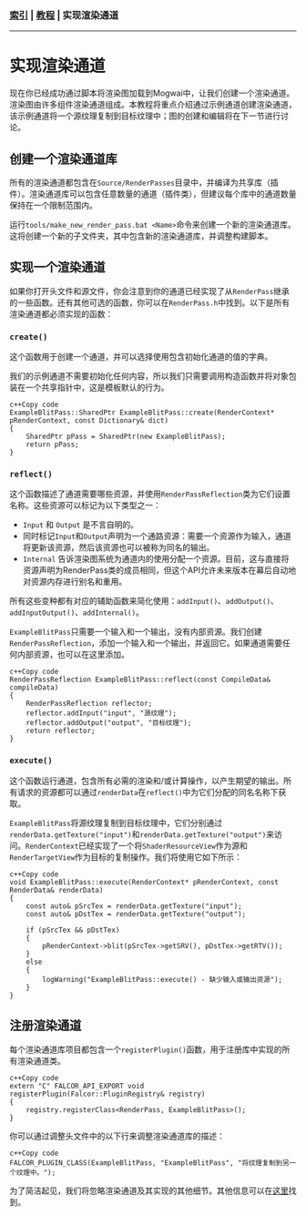 ### [索引](../index.md) | [教程](./index.md) | 实现渲染通道

- - -

# 实现渲染通道

现在你已经成功通过脚本将渲染图加载到Mogwai中，让我们创建一个渲染通道。渲染图由许多组件渲染通道组成。本教程将重点介绍通过示例通道创建渲染通道，该示例通道将一个源纹理复制到目标纹理中；图的创建和编辑将在下一节进行讨论。

## 创建一个渲染通道库

所有的渲染通道都包含在`Source/RenderPasses`目录中，并编译为共享库（插件）。渲染通道库可以包含任意数量的通道（插件类），但建议每个库中的通道数量保持在一个限制范围内。

运行`tools/make_new_render_pass.bat <Name>`命令来创建一个新的渲染通道库。这将创建一个新的子文件夹，其中包含新的渲染通道库，并调整构建脚本。

## 实现一个渲染通道

如果你打开头文件和源文件，你会注意到你的通道已经实现了从`RenderPass`继承的一些函数。还有其他可选的函数，你可以在`RenderPass.h`中找到。以下是所有渲染通道都必须实现的函数：

### `create()`

这个函数用于创建一个通道，并可以选择使用包含初始化通道的值的字典。

我们的示例通道不需要初始化任何内容，所以我们只需要调用构造函数并将对象包装在一个共享指针中，这是模板默认的行为。

```
c++Copy code
ExampleBlitPass::SharedPtr ExampleBlitPass::create(RenderContext* pRenderContext, const Dictionary& dict)
{
    SharedPtr pPass = SharedPtr(new ExampleBlitPass);
    return pPass;
}
```

### `reflect()`

这个函数描述了通道需要哪些资源，并使用`RenderPassReflection`类为它们设置名称。这些资源可以标记为以下类型之一：

* `Input` 和 `Output` 是不言自明的。
* 同时标记`Input`和`Output`声明为一个通路资源：需要一个资源作为输入，通道将更新该资源，然后该资源也可以被称为同名的输出。
* `Internal` 告诉渲染图系统为通道内的使用分配一个资源。目前，这与直接将资源声明为RenderPass类的成员相同，但这个API允许未来版本在幕后自动地对资源内存进行别名和重用。

所有这些变种都有对应的辅助函数来简化使用：`addInput()`、`addOutput()`、`addInputOutput()`、`addInternal()`。

`ExampleBlitPass`只需要一个输入和一个输出，没有内部资源。我们创建`RenderPassReflection`，添加一个输入和一个输出，并返回它。如果通道需要任何内部资源，也可以在这里添加。

```
c++Copy code
RenderPassReflection ExampleBlitPass::reflect(const CompileData& compileData)
{
    RenderPassReflection reflector;
    reflector.addInput("input", "源纹理");
    reflector.addOutput("output", "目标纹理");
    return reflector;
}
```

### `execute()`

这个函数运行通道，包含所有必需的渲染和/或计算操作，以产生期望的输出。所有请求的资源都可以通过`renderData`在`reflect()`中为它们分配的同名名称下获取。

`ExampleBlitPass`将源纹理复制到目标纹理中，它们分别通过`renderData.getTexture("input")`和`renderData.getTexture("output")`来访问。`RenderContext`已经实现了一个将`ShaderResourceView`作为源和`RenderTargetView`作为目标的复制操作。我们将使用它如下所示：

```
c++Copy code
void ExampleBlitPass::execute(RenderContext* pRenderContext, const RenderData& renderData)
{
    const auto& pSrcTex = renderData.getTexture("input");
    const auto& pDstTex = renderData.getTexture("output");

    if (pSrcTex && pDstTex)
    {
        pRenderContext->blit(pSrcTex->getSRV(), pDstTex->getRTV());
    }
    else
    {
        logWarning("ExampleBlitPass::execute() - 缺少输入或输出资源");
    }
}
```

## 注册渲染通道

每个渲染通道库项目都包含一个`registerPlugin()`函数，用于注册库中实现的所有渲染通道类。

```
c++Copy code
extern "C" FALCOR_API_EXPORT void registerPlugin(Falcor::PluginRegistry& registry)
{
    registry.registerClass<RenderPass, ExampleBlitPass>();
}
```

你可以通过调整头文件中的以下行来调整渲染通道库的描述：

```
c++Copy code
FALCOR_PLUGIN_CLASS(ExampleBlitPass, "ExampleBlitPass", "将纹理复制到另一个纹理中。");
```

为了简洁起见，我们将忽略渲染通道及其实现的其他细节。其他信息可以在[这里](../usage/render-passes.md)找到。